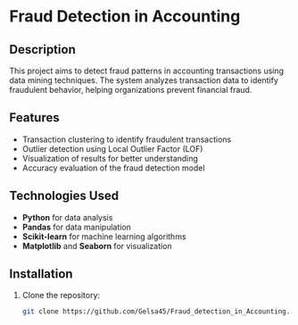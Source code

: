 # Fraud Detection in Accounting

## Description
This project aims to detect fraud patterns in accounting transactions using data mining techniques. The system analyzes transaction data to identify fraudulent behavior, helping organizations prevent financial fraud.

## Features
- Transaction clustering to identify fraudulent transactions
- Outlier detection using Local Outlier Factor (LOF)
- Visualization of results for better understanding
- Accuracy evaluation of the fraud detection model

## Technologies Used
- **Python** for data analysis
- **Pandas** for data manipulation
- **Scikit-learn** for machine learning algorithms
- **Matplotlib** and **Seaborn** for visualization

## Installation
1. Clone the repository:
   ```bash
   git clone https://github.com/Gelsa45/Fraud_detection_in_Accounting.git
